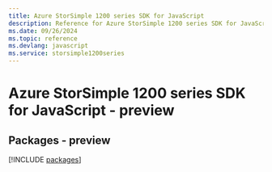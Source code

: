 ```yaml
---
title: Azure StorSimple 1200 series SDK for JavaScript
description: Reference for Azure StorSimple 1200 series SDK for JavaScript
ms.date: 09/26/2024
ms.topic: reference
ms.devlang: javascript
ms.service: storsimple1200series
---
```

# Azure StorSimple 1200 series SDK for JavaScript - preview
## Packages - preview
[!INCLUDE [packages](storsimple-1200-series-index.md)]